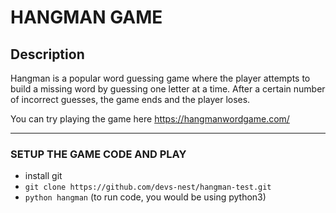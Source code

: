 # HANGMAN GAME
## Description

Hangman is a popular word guessing game where the player attempts to build a missing word by guessing one letter at a time. After a certain number of incorrect guesses, the game ends and the player loses.

You can try playing the game here https://hangmanwordgame.com/

--- 
### SETUP THE GAME CODE AND PLAY

  * install git
  * `git clone https://github.com/devs-nest/hangman-test.git`
  * `python hangman` (to run code, you would be using python3) 